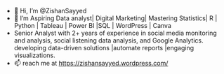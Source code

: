 - 👋 Hi, I’m @ZishanSayyed
- 👀 I’m Aspiring Data analyst| Digital Marketing| Mastering Statistics| R | Python | Tableau | Power BI |SQL | WordPress | Canva
-   Senior Analyst with 2+ years of experience in social media monitoring and analysis, social listening data analysis, and Google Analytics. developing data-driven solutions |automate reports |engaging visualizations.
- 📫 reach me at https://zishansayyed.wordpress.com/

<!---
ZishanSayyed/ZishanSayyed is a ✨ special ✨ repository because its `README.md` (this file) appears on your GitHub profile.
You can click the Preview link to take a look at your changes.
--->
